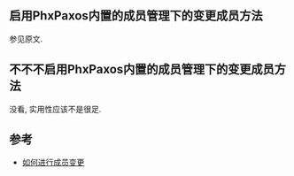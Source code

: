 

## 启用PhxPaxos内置的成员管理下的变更成员方法

参见原文.

## 不不不启用PhxPaxos内置的成员管理下的变更成员方法

没看, 实用性应该不是很足.



## 参考

-   [如何进行成员变更][20180202155538]

[20180202155538]: <https://github.com/Tencent/phxpaxos/wiki/%E5%A6%82%E4%BD%95%E8%BF%9B%E8%A1%8C%E6%88%90%E5%91%98%E5%8F%98%E6%9B%B4> "04925aa"


